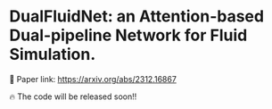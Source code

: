 # DualFluidNet: an Attention-based Dual-pipeline Network for Fluid Simulation. 
🔗 Paper link: https://arxiv.org/abs/2312.16867

🔥 The code will be released soon!!
